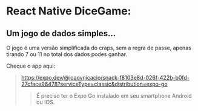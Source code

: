 # React Native DiceGame:
## Um jogo de dados simples...

O jogo é uma versão simplificada do craps, sem a regra de passe, apenas tirando 7 ou 11 no total dos dados podes ganhar.

Cheque o app aqui:
> https://expo.dev/@joaovnicacio/snack-f8103e8d-026f-422b-b0fd-27cface96478?serviceType=classic&distribution=expo-go
>> É preciso ter o Expo Go instalado em seu smartphone Android ou IOS.
